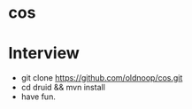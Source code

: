 # cos
# Interview

* git clone https://github.com/oldnoop/cos.git
* cd druid && mvn install
* have fun.
